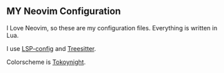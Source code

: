 ## MY Neovim Configuration

I Love Neovim, so these are my configuration files. Everything is written in Lua.

I use [LSP-config](https://github.com/neovim/nvim-lspconfig) and [Treesitter](https://github.com/nvim-treesitter/nvim-treesitter).

Colorscheme is [Tokoynight](https://github.com/folke/tokyonight.nvim).
